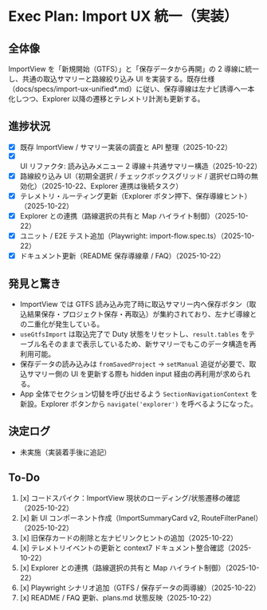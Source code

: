 # Exec Plan: Import UX 統一（実装）

## 全体像

ImportView を「新規開始（GTFS）」と「保存データから再開」の 2 導線に統一し、共通の取込サマリーと路線絞り込み UI を実装する。既存仕様（docs/specs/import-ux-unified*.md）に従い、保存導線は左ナビ誘導へ一本化しつつ、Explorer 以降の遷移とテレメトリ計測も更新する。

## 進捗状況

- [x] 既存 ImportView / サマリー実装の調査と API 整理（2025-10-22）
- [x] UI リファクタ: 読み込みメニュー 2 導線＋共通サマリー構造（2025-10-22）
- [x] 路線絞り込み UI（初期全選択 / チェックボックスグリッド / 選択ゼロ時の無効化）（2025-10-22、Explorer 連携は後続タスク）
- [x] テレメトリ・ルーティング更新（Explorer ボタン押下、保存導線ヒント）（2025-10-22）
- [x] Explorer との連携（路線選択の共有と Map ハイライト制御）（2025-10-22）
- [x] ユニット / E2E テスト追加（Playwright: import-flow.spec.ts）（2025-10-22）
- [x] ドキュメント更新（README 保存導線章 / FAQ）（2025-10-22）

## 発見と驚き

- ImportView では GTFS 読み込み完了時に取込サマリー内へ保存ボタン（取込結果保存・プロジェクト保存・再取込）が集約されており、左ナビ導線との二重化が発生している。
- `useGtfsImport` は取込完了で Duty 状態をリセットし、`result.tables` をテーブル名そのままで表示しているため、新サマリーでもこのデータ構造を再利用可能。
- 保存データの読み込みは `fromSavedProject` → `setManual` 追従が必要で、取込サマリー側の UI を更新する際も hidden input 経由の再利用が求められる。
- App 全体でセクション切替を呼び出せるよう `SectionNavigationContext` を新設。Explorer ボタンから `navigate('explorer')` を呼べるようになった。

## 決定ログ

- 未実施（実装着手後に追記）

## To-Do

1. [x] コードスパイク：ImportView 現状のローディング/状態遷移の確認（2025-10-22）
2. [x] 新 UI コンポーネント作成（ImportSummaryCard v2, RouteFilterPanel）（2025-10-22）
3. [x] 旧保存カードの削除と左ナビリンクヒントの追加（2025-10-22）
4. [x] テレメトリイベントの更新と context7 ドキュメント整合確認（2025-10-22）
5. [x] Explorer との連携（路線選択の共有と Map ハイライト制御）（2025-10-22）
6. [x] Playwright シナリオ追加（GTFS / 保存データの両導線）（2025-10-22）
7. [x] README / FAQ 更新、plans.md 状態反映（2025-10-22）
